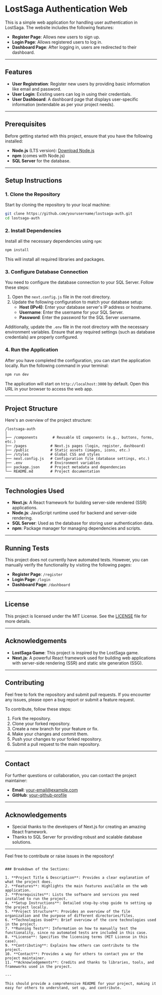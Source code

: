 # LostSaga Authentication Web

This is a simple web application for handling user authentication in LostSaga. The website includes the following features:
- **Register Page**: Allows new users to sign up.
- **Login Page**: Allows registered users to log in.
- **Dashboard Page**: After logging in, users are redirected to their dashboard.

---

## Features

- **User Registration**: Register new users by providing basic information like email and password.
- **User Login**: Existing users can log in using their credentials.
- **User Dashboard**: A dashboard page that displays user-specific information (extendable as per your project needs).

---

## Prerequisites

Before getting started with this project, ensure that you have the following installed:

- **Node.js** (LTS version): [Download Node.js](https://nodejs.org/)
- **npm** (comes with Node.js)
- **SQL Server** for the database.

---

## Setup Instructions

### 1. Clone the Repository

Start by cloning the repository to your local machine:

```bash
git clone https://github.com/yourusername/lostsaga-auth.git
cd lostsaga-auth
```

### 2. Install Dependencies

Install all the necessary dependencies using `npm`:

```bash
npm install
```

This will install all required libraries and packages.

### 3. Configure Database Connection

You need to configure the database connection to your SQL Server. Follow these steps:

1. Open the `next.config.js` file in the root directory.
2. Update the following configuration to match your database setup:
   - **Host (IPv4)**: Enter your database server's IP address or hostname.
   - **Username**: Enter the username for your SQL Server.
   - **Password**: Enter the password for the SQL Server username.

Additionally, update the `.env` file in the root directory with the necessary environment variables. Ensure that any required settings (such as database credentials) are properly configured.

### 4. Run the Application

After you have completed the configuration, you can start the application locally. Run the following command in your terminal:

```bash
npm run dev
```

The application will start on `http://localhost:3000` by default. Open this URL in your browser to access the web app.

---

## Project Structure

Here's an overview of the project structure:

```
/lostsaga-auth
│
├── /components       # Reusable UI components (e.g., buttons, forms, etc.)
├── /pages           # Next.js pages (login, register, dashboard)
├── /public          # Static assets (images, icons, etc.)
├── /styles          # Global CSS and styles
├── next.config.js   # Configuration file (database settings, etc.)
├── .env             # Environment variables
├── package.json     # Project metadata and dependencies
└── README.md        # Project documentation
```

---

## Technologies Used

- **Next.js**: A React framework for building server-side rendered (SSR) applications.
- **Node.js**: JavaScript runtime used for backend and server-side rendering.
- **SQL Server**: Used as the database for storing user authentication data.
- **npm**: Package manager for managing dependencies and scripts.

---

## Running Tests

This project does not currently have automated tests. However, you can manually verify the functionality by visiting the following pages:

- **Register Page**: `/register`
- **Login Page**: `/login`
- **Dashboard Page**: `/dashboard`

---

## License

This project is licensed under the MIT License. See the [LICENSE](LICENSE) file for more details.

---

## Acknowledgements

- **LostSaga Game**: This project is inspired by the LostSaga game.
- **Next.js**: A powerful React framework used for building web applications with server-side rendering (SSR) and static site generation (SSG).

---

## Contributing

Feel free to fork the repository and submit pull requests. If you encounter any issues, please open a bug report or submit a feature request.

To contribute, follow these steps:

1. Fork the repository.
2. Clone your forked repository.
3. Create a new branch for your feature or fix.
4. Make your changes and commit them.
5. Push your changes to your forked repository.
6. Submit a pull request to the main repository.

---

## Contact

For further questions or collaboration, you can contact the project maintainer:

- **Email**: your-email@example.com
- **GitHub**: [your-github-profile](https://github.com/yourusername)

---

## Acknowledgements

- Special thanks to the developers of Next.js for creating an amazing React framework.
- Thanks to SQL Server for providing robust and scalable database solutions.

---

Feel free to contribute or raise issues in the repository!
```

### Breakdown of the Sections:

1. **Project Title & Description**: Provides a clear explanation of what the project does.
2. **Features**: Highlights the main features available on the web application.
3. **Prerequisites**: Lists the software and services you need installed to run the project.
4. **Setup Instructions**: Detailed step-by-step guide to setting up the project locally.
5. **Project Structure**: Provides an overview of the file organization and the purpose of different directories/files.
6. **Technologies Used**: Brief overview of the core technologies used in the project.
7. **Running Tests**: Information on how to manually test the functionality, since no automated tests are included in this case.
8. **License**: Specifies the licensing terms (MIT License in this case).
9. **Contributing**: Explains how others can contribute to the project.
10. **Contact**: Provides a way for others to contact you or the project maintainer.
11. **Acknowledgements**: Credits and thanks to libraries, tools, and frameworks used in the project.

---

This should provide a comprehensive README for your project, making it easy for others to understand, set up, and contribute.
